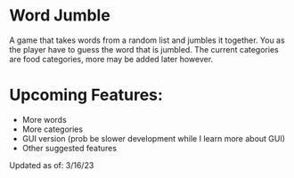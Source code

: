 # Word Jumble
A game that takes words from a random list and jumbles it together.
You as the player have to guess the word that is jumbled.
The current categories are food categories, more may be added later however.

# Upcoming Features:
 - More words
 - More categories
 - GUI version (prob be slower development while I learn more about GUI)
 - Other suggested features

Updated as of: 3/16/23
